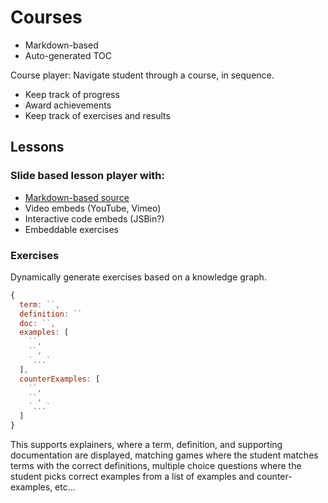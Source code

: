 # Courses

* Markdown-based
* Auto-generated TOC

Course player: Navigate student through a course, in sequence.

* Keep track of progress
* Award achievements
* Keep track of exercises and results


## Lessons

### Slide based lesson player with:

* [Markdown-based source](https://github.com/gnab/remark)
* Video embeds (YouTube, Vimeo)
* Interactive code embeds (JSBin?)
* Embeddable exercises


### Exercises

Dynamically generate exercises based on a knowledge graph.

```js
{
  term: ``,
  definition: ``
  doc: ``,
  examples: [
    ``,
    ``,
    `...`
  ],
  counterExamples: [
    ``,
    ``,
    `...`
  ]
}
```

This supports explainers, where a term, definition, and supporting documentation are displayed, matching games where the student matches terms with the correct definitions, multiple choice questions where the student picks correct examples from a list of examples and counter-examples, etc...
